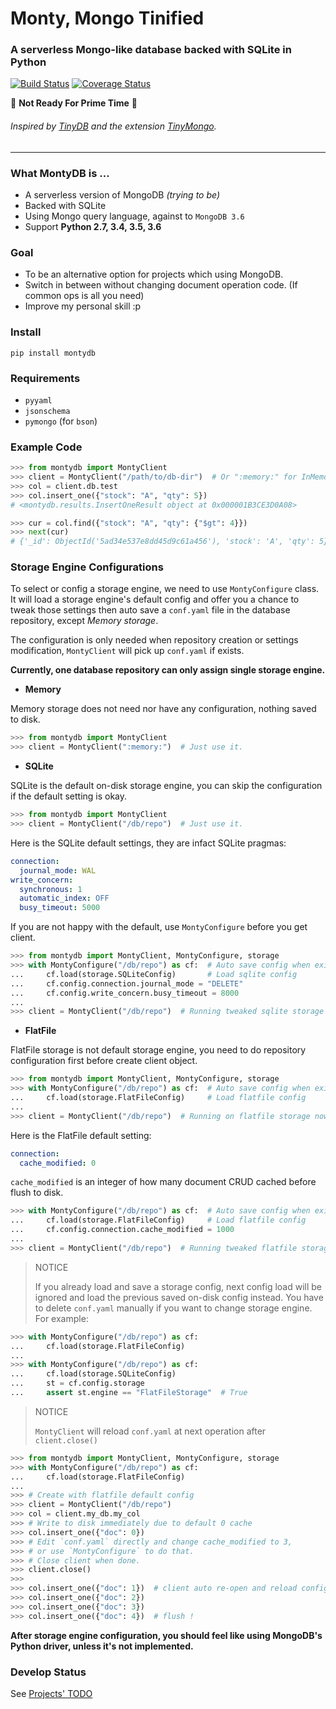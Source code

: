 
# Monty, Mongo Tinified
### A serverless Mongo-like database backed with SQLite in Python

[![Build Status](https://travis-ci.org/davidlatwe/MontyDB.svg?branch=master)](https://travis-ci.org/davidlatwe/MontyDB)
[![Coverage Status](https://coveralls.io/repos/github/davidlatwe/MontyDB/badge.svg)](https://coveralls.io/github/davidlatwe/MontyDB)

:construction: **Not Ready For Prime Time** :construction:

###### Inspired by [TinyDB](https://github.com/msiemens/tinydb) and the extension [TinyMongo](https://github.com/schapman1974/tinymongo).

---

### What MontyDB is ...
* A serverless version of MongoDB *(trying to be)*
* Backed with SQLite
* Using Mongo query language, against to `MongoDB 3.6`
* Support **Python 2.7, 3.4, 3.5, 3.6**

### Goal
* To be an alternative option for projects which using MongoDB.
* Switch in between without changing document operation code. (If common ops is all you need)
* Improve my personal skill :p

### Install
`pip install montydb`

### Requirements
* `pyyaml`
* `jsonschema`
* `pymongo` (for `bson`)

### Example Code
```python
>>> from montydb import MontyClient
>>> client = MontyClient("/path/to/db-dir")  # Or ":memory:" for InMemory mode
>>> col = client.db.test
>>> col.insert_one({"stock": "A", "qty": 5})
# <montydb.results.InsertOneResult object at 0x000001B3CE3D0A08>

>>> cur = col.find({"stock": "A", "qty": {"$gt": 4}})
>>> next(cur)
# {'_id': ObjectId('5ad34e537e8dd45d9c61a456'), 'stock': 'A', 'qty': 5}
```

### Storage Engine Configurations

To select or config a storage engine, we need to use `MontyConfigure` class. It will load a storage engine's default config and offer you a chance to tweak those settings then auto save a `conf.yaml` file in the database repository, except *Memory storage*.

The configuration is only needed when repository creation or settings modification, `MontyClient` will pick up `conf.yaml` if exists.

**Currently, one database repository can only assign single storage engine.**

  - **Memory**
  
  Memory storage does not need nor have any configuration, nothing saved to disk.
  
  ```python
  >>> from montydb import MontyClient
  >>> client = MontyClient(":memory:")  # Just use it.
  ```

  - **SQLite**
  
  SQLite is the default on-disk storage engine, you can skip the configuration if the default setting is okay.
  
  ```python
  >>> from montydb import MontyClient
  >>> client = MontyClient("/db/repo")  # Just use it.
  ```

  Here is the SQLite default settings, they are infact SQLite pragmas:

  ```yaml
  connection:
    journal_mode: WAL
  write_concern:
    synchronous: 1
    automatic_index: OFF
    busy_timeout: 5000
  ```

  If you are not happy with the default, use `MontyConfigure` before you get client.

  ```python
  >>> from montydb import MontyClient, MontyConfigure, storage
  >>> with MontyConfigure("/db/repo") as cf:  # Auto save config when exit
  ...     cf.load(storage.SQLiteConfig)       # Load sqlite config
  ...     cf.config.connection.journal_mode = "DELETE"
  ...     cf.config.write_concern.busy_timeout = 8000
  ...
  >>> client = MontyClient("/db/repo")  # Running tweaked sqlite storage now
  ```

  - **FlatFile**
  
  FlatFile storage is not default storage engine, you need to do repository configuration first before create client object.
  
  ```python
  >>> from montydb import MontyClient, MontyConfigure, storage
  >>> with MontyConfigure("/db/repo") as cf:  # Auto save config when exit
  ...     cf.load(storage.FlatFileConfig)     # Load flatfile config
  ...
  >>> client = MontyClient("/db/repo")  # Running on flatfile storage now
  ```

  Here is the FlatFile default setting:

  ```yaml
  connection:
    cache_modified: 0
  ```

  `cache_modified` is an integer of how many document CRUD cached before flush to disk.

  ```python
  >>> with MontyConfigure("/db/repo") as cf:  # Auto save config when exit
  ...     cf.load(storage.FlatFileConfig)     # Load flatfile config
  ...     cf.config.connection.cache_modified = 1000
  ...
  >>> client = MontyClient("/db/repo")  # Running tweaked flatfile storage now
  ```

  > NOTICE
  >
  > If you already load and save a storage config, next config load will be ignored and load the previous saved on-disk config instead. You have to delete `conf.yaml` manually if you want to change storage engine.
  > For example:

  ```python
  >>> with MontyConfigure("/db/repo") as cf:
  ...     cf.load(storage.FlatFileConfig)
  ...
  >>> with MontyConfigure("/db/repo") as cf:
  ...     cf.load(storage.SQLiteConfig)
  ...     st = cf.config.storage
  ...     assert st.engine == "FlatFileStorage"  # True
  ```
 
 > NOTICE
 > 
 > `MontyClient` will reload `conf.yaml` at next operation after `client.close()`

  ```python
  >>> from montydb import MontyClient, MontyConfigure, storage
  >>> with MontyConfigure("/db/repo") as cf:
  ...     cf.load(storage.FlatFileConfig)
  ...
  >>> # Create with flatfile default config
  >>> client = MontyClient("/db/repo")
  >>> col = client.my_db.my_col
  >>> # Write to disk immediately due to default 0 cache
  >>> col.insert_one({"doc": 0})
  >>> # Edit `conf.yaml` directly and change cache_modified to 3,
  >>> # or use `MontyConfigure` to do that.
  >>> # Close client when done.
  >>> client.close()
  >>> 
  >>> col.insert_one({"doc": 1})  # client auto re-open and reload config
  >>> col.insert_one({"doc": 2})
  >>> col.insert_one({"doc": 3})
  >>> col.insert_one({"doc": 4})  # flush !
  ```


**After storage engine configuration, you should feel like using MongoDB's Python driver, unless it's not implemented.**

### Develop Status
See [Projects' TODO](https://github.com/davidlatwe/MontyDB/projects/1)
